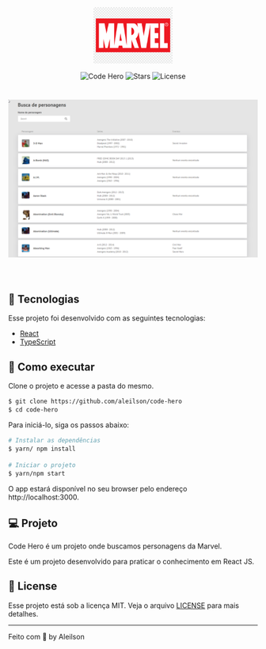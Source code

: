 <p align="center">
  <img alt="Letmeask" src=".github/logo.png" width="160px">
</p>

<p align="center">
  <img src="https://img.shields.io/static/v1?label=NLW&message=06&color=8257E5&labelColor=000000" alt="Code Hero" />
  
  <img src="https://img.shields.io/github/stars/rocketseat-education/nlw-06-reactjs?label=stars&message=MIT&color=8257E5&labelColor=000000" alt="Stars">

  <img  src="https://img.shields.io/static/v1?label=license&message=MIT&color=8257E5&labelColor=000000" alt="License">   
</p>

<h1 align="center">
    <img alt="Letmeask" src=".github/code-hero.png" />
</h1>

<br>

## 🧪 Tecnologias

Esse projeto foi desenvolvido com as seguintes tecnologias:

- [React](https://reactjs.org)
- [TypeScript](https://www.typescriptlang.org/)

## 🚀 Como executar

Clone o projeto e acesse a pasta do mesmo.

```bash
$ git clone https://github.com/aleilson/code-hero
$ cd code-hero
```

Para iniciá-lo, siga os passos abaixo:
```bash
# Instalar as dependências
$ yarn/ npm install

# Iniciar o projeto
$ yarn/npm start
```
O app estará disponível no seu browser pelo endereço http://localhost:3000.

## 💻 Projeto

Code Hero é um projeto onde buscamos personagens da Marvel.

Este é um projeto desenvolvido para praticar o conhecimento em React JS.


## 📝 License

Esse projeto está sob a licença MIT. Veja o arquivo [LICENSE](LICENSE.md) para mais detalhes.

---

Feito com 💜 by Aleilson
